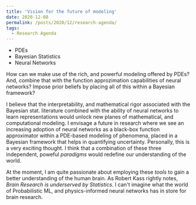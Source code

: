 ```yaml
---
title: 'Vision for the future of modeling'
date: 2020-12-08
permalink: /posts/2020/12/research-agenda/
tags:
  - Research Agenda
---
```


- PDEs
- Bayesian Statistics
- Neural Networks

How can we make use of the rich, and powerful modeling offered by PDEs? And, combine that with the function approzimation capabilities of neural networks? Impose prior beliefs by placing all of this within a Bayesian framework?

I believe that the interpretability, and mathematical rigor associated with the Bayesian stat. literature combined with the ability of neural networks to learn representations would unlock new planes of mathematical, and computational modeling. I envisage a future in research where we see an increasing adoption of neural networks as a black-box function approximator within a PDE-based modeling of phenomena, placed in a Bayesian framework that helps in quantifying uncertainty. Personally, this is a very exciting thought. I think that a combination of these three independent, poweful _paradigms_ would redefine our understanding of the world.

At the moment, I am quite passionate about employing these _tools_ to gain a better understanding of the human brain. As Robert Kass rightly notes, _Brain Research is underserved by Statistics_. I can't imagine what the world of Probabilistic ML, and physics-informed neural networks has in store for brain research. 